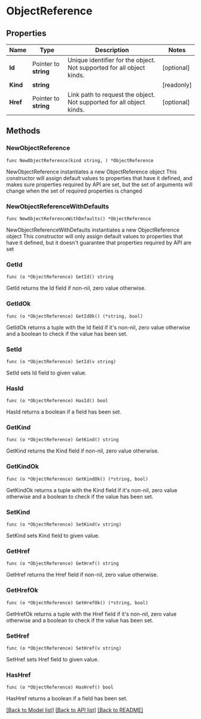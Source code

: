 # ObjectReference

## Properties

Name | Type | Description | Notes
------------ | ------------- | ------------- | -------------
**Id** | Pointer to **string** | Unique identifier for the object. Not supported for all object kinds. | [optional] 
**Kind** | **string** |  | [readonly] 
**Href** | Pointer to **string** | Link path to request the object. Not supported for all object kinds. | [optional] 


## Methods

### NewObjectReference

`func NewObjectReference(kind string, ) *ObjectReference`

NewObjectReference instantiates a new ObjectReference object
This constructor will assign default values to properties that have it defined,
and makes sure properties required by API are set, but the set of arguments
will change when the set of required properties is changed

### NewObjectReferenceWithDefaults

`func NewObjectReferenceWithDefaults() *ObjectReference`

NewObjectReferenceWithDefaults instantiates a new ObjectReference object
This constructor will only assign default values to properties that have it defined,
but it doesn't guarantee that properties required by API are set


### GetId

`func (o *ObjectReference) GetId() string`

GetId returns the Id field if non-nil, zero value otherwise.

### GetIdOk

`func (o *ObjectReference) GetIdOk() (*string, bool)`

GetIdOk returns a tuple with the Id field if it's non-nil, zero value otherwise
and a boolean to check if the value has been set.

### SetId

`func (o *ObjectReference) SetId(v string)`

SetId sets Id field to given value.

### HasId

`func (o *ObjectReference) HasId() bool`

HasId returns a boolean if a field has been set.


### GetKind

`func (o *ObjectReference) GetKind() string`

GetKind returns the Kind field if non-nil, zero value otherwise.

### GetKindOk

`func (o *ObjectReference) GetKindOk() (*string, bool)`

GetKindOk returns a tuple with the Kind field if it's non-nil, zero value otherwise
and a boolean to check if the value has been set.

### SetKind

`func (o *ObjectReference) SetKind(v string)`

SetKind sets Kind field to given value.



### GetHref

`func (o *ObjectReference) GetHref() string`

GetHref returns the Href field if non-nil, zero value otherwise.

### GetHrefOk

`func (o *ObjectReference) GetHrefOk() (*string, bool)`

GetHrefOk returns a tuple with the Href field if it's non-nil, zero value otherwise
and a boolean to check if the value has been set.

### SetHref

`func (o *ObjectReference) SetHref(v string)`

SetHref sets Href field to given value.

### HasHref

`func (o *ObjectReference) HasHref() bool`

HasHref returns a boolean if a field has been set.



[[Back to Model list]](../README.md#documentation-for-models) [[Back to API list]](../README.md#documentation-for-api-endpoints) [[Back to README]](../README.md)

